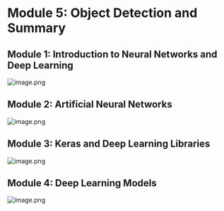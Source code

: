 

# Module 5: Object Detection and Summary
## Module 1: Introduction to Neural Networks and Deep Learning
![image.png](https://prod-files-secure.s3.us-west-2.amazonaws.com/03e82b26-cccb-4906-bb56-adabcbdc0655/a8d40bcb-c482-4026-8872-311e16b2dc63/image.png?X-Amz-Algorithm=AWS4-HMAC-SHA256&X-Amz-Content-Sha256=UNSIGNED-PAYLOAD&X-Amz-Credential=ASIAZI2LB466T6GRMYJS%2F20250207%2Fus-west-2%2Fs3%2Faws4_request&X-Amz-Date=20250207T081858Z&X-Amz-Expires=3600&X-Amz-Security-Token=IQoJb3JpZ2luX2VjEFgaCXVzLXdlc3QtMiJHMEUCIH%2FqIAf4SD94boVILoRl4OR0cxC5BrcBHEzRqD8%2FMkkRAiEAhRze%2Bs%2FmlsReETbF%2FLNrIWLkDlhNFn9Y%2F2FMA4FjxlAq%2FwMIcRAAGgw2Mzc0MjMxODM4MDUiDKxs3QShrsUO%2B8k5mCrcA0gR39s6Qah7ywmu6L5DC5FHPTZfVw%2B9rR1vYtV7MoNXqAaGYSfXAizJhdMKUD0s217EcMJ3fowq3Mulsk9Bp4q0ZlOq3rod%2FzldkrDjQmungW4E4C1r2gFez00Mp7QrwaaSkVtpN1qFxGMcn8HupyL4y9Y2aZdxwXaO7fie%2BqoU4Oh%2FnsaYXK0SiPxkOzfpRyv%2Fh7sAYNpSJHKJ1LGEu92kBCB8v%2BWrMar%2BJXnhAR0pPbx7scQqyu5rZ0uGWhLC%2FKwX9FJdoPXx2KeZErp4ktJ0xb8bMfW0tF8cFhvguR8aIaGyvS17LRlYf699zXZNs6H8TVQ8wNIZRn22LyIHkZdEF11evNn5Wa16pIbwO%2Bv1LyHRnZgpjuMmsOCnOs0Qh1QN5r6O%2FRVoJhXnyzHKy%2FmHhYhECFJQ7NBkc%2FJ730MJehXNq7ySck1cwbiu%2FaOZ9z97JuOi9L1bKeSiej81YqlnXXlOAjOV24i2VGZQs5yyr8SU%2FabjdHsQzclXw8wVkd7mwN0wPlO4qlAytBXmTrvX%2B6P5wL4jYZaHVIO9q9S2Rjye61stixnCeviY%2F11JAU25SG3Xo6XvsSEhXnUP9JOUs0H8K3SsN2zV4eUooO%2BClI7sEvscqM2CJDVgMIP6lr0GOqUBC3KqAkECNyCvqxSzdcrW8AQXItMOyeyMmF94f4pLx1ROyAe1acmIuBf8KvapcySmWgW1Ei%2BSWhU%2BSe%2FCW%2BjrJq1lzezRAn2gvTau4NJ6jDqMLJc%2FVCcWWMY7T7aL6RiK0hNBgNJvazpj4nJEVe6Y0xKcV7DMf%2F6RBuUZjIaERT4JFfeo4vnVKYok4WJzc3bKZ0%2FsRlfJ%2FwN8ULEt4wmnl79Wm27b&X-Amz-Signature=256e2c71643a282f06bb5895dccdb2e50bb7ee782b33c540e0c683e989fbbc8f&X-Amz-SignedHeaders=host&x-id=GetObject)
## Module 2: Artificial Neural Networks
![image.png](https://prod-files-secure.s3.us-west-2.amazonaws.com/03e82b26-cccb-4906-bb56-adabcbdc0655/5157ca89-62da-41d9-a98f-6432b71047a9/image.png?X-Amz-Algorithm=AWS4-HMAC-SHA256&X-Amz-Content-Sha256=UNSIGNED-PAYLOAD&X-Amz-Credential=ASIAZI2LB466T6GRMYJS%2F20250207%2Fus-west-2%2Fs3%2Faws4_request&X-Amz-Date=20250207T081858Z&X-Amz-Expires=3600&X-Amz-Security-Token=IQoJb3JpZ2luX2VjEFgaCXVzLXdlc3QtMiJHMEUCIH%2FqIAf4SD94boVILoRl4OR0cxC5BrcBHEzRqD8%2FMkkRAiEAhRze%2Bs%2FmlsReETbF%2FLNrIWLkDlhNFn9Y%2F2FMA4FjxlAq%2FwMIcRAAGgw2Mzc0MjMxODM4MDUiDKxs3QShrsUO%2B8k5mCrcA0gR39s6Qah7ywmu6L5DC5FHPTZfVw%2B9rR1vYtV7MoNXqAaGYSfXAizJhdMKUD0s217EcMJ3fowq3Mulsk9Bp4q0ZlOq3rod%2FzldkrDjQmungW4E4C1r2gFez00Mp7QrwaaSkVtpN1qFxGMcn8HupyL4y9Y2aZdxwXaO7fie%2BqoU4Oh%2FnsaYXK0SiPxkOzfpRyv%2Fh7sAYNpSJHKJ1LGEu92kBCB8v%2BWrMar%2BJXnhAR0pPbx7scQqyu5rZ0uGWhLC%2FKwX9FJdoPXx2KeZErp4ktJ0xb8bMfW0tF8cFhvguR8aIaGyvS17LRlYf699zXZNs6H8TVQ8wNIZRn22LyIHkZdEF11evNn5Wa16pIbwO%2Bv1LyHRnZgpjuMmsOCnOs0Qh1QN5r6O%2FRVoJhXnyzHKy%2FmHhYhECFJQ7NBkc%2FJ730MJehXNq7ySck1cwbiu%2FaOZ9z97JuOi9L1bKeSiej81YqlnXXlOAjOV24i2VGZQs5yyr8SU%2FabjdHsQzclXw8wVkd7mwN0wPlO4qlAytBXmTrvX%2B6P5wL4jYZaHVIO9q9S2Rjye61stixnCeviY%2F11JAU25SG3Xo6XvsSEhXnUP9JOUs0H8K3SsN2zV4eUooO%2BClI7sEvscqM2CJDVgMIP6lr0GOqUBC3KqAkECNyCvqxSzdcrW8AQXItMOyeyMmF94f4pLx1ROyAe1acmIuBf8KvapcySmWgW1Ei%2BSWhU%2BSe%2FCW%2BjrJq1lzezRAn2gvTau4NJ6jDqMLJc%2FVCcWWMY7T7aL6RiK0hNBgNJvazpj4nJEVe6Y0xKcV7DMf%2F6RBuUZjIaERT4JFfeo4vnVKYok4WJzc3bKZ0%2FsRlfJ%2FwN8ULEt4wmnl79Wm27b&X-Amz-Signature=fbbd7f30905af730d1d4451fbbdd80c26b2998e17429acca07f7785202683637&X-Amz-SignedHeaders=host&x-id=GetObject)
## Module 3: Keras and Deep Learning Libraries
![image.png](https://prod-files-secure.s3.us-west-2.amazonaws.com/03e82b26-cccb-4906-bb56-adabcbdc0655/5089ce50-05f1-470d-ad42-42503bf1df5f/image.png?X-Amz-Algorithm=AWS4-HMAC-SHA256&X-Amz-Content-Sha256=UNSIGNED-PAYLOAD&X-Amz-Credential=ASIAZI2LB466T6GRMYJS%2F20250207%2Fus-west-2%2Fs3%2Faws4_request&X-Amz-Date=20250207T081858Z&X-Amz-Expires=3600&X-Amz-Security-Token=IQoJb3JpZ2luX2VjEFgaCXVzLXdlc3QtMiJHMEUCIH%2FqIAf4SD94boVILoRl4OR0cxC5BrcBHEzRqD8%2FMkkRAiEAhRze%2Bs%2FmlsReETbF%2FLNrIWLkDlhNFn9Y%2F2FMA4FjxlAq%2FwMIcRAAGgw2Mzc0MjMxODM4MDUiDKxs3QShrsUO%2B8k5mCrcA0gR39s6Qah7ywmu6L5DC5FHPTZfVw%2B9rR1vYtV7MoNXqAaGYSfXAizJhdMKUD0s217EcMJ3fowq3Mulsk9Bp4q0ZlOq3rod%2FzldkrDjQmungW4E4C1r2gFez00Mp7QrwaaSkVtpN1qFxGMcn8HupyL4y9Y2aZdxwXaO7fie%2BqoU4Oh%2FnsaYXK0SiPxkOzfpRyv%2Fh7sAYNpSJHKJ1LGEu92kBCB8v%2BWrMar%2BJXnhAR0pPbx7scQqyu5rZ0uGWhLC%2FKwX9FJdoPXx2KeZErp4ktJ0xb8bMfW0tF8cFhvguR8aIaGyvS17LRlYf699zXZNs6H8TVQ8wNIZRn22LyIHkZdEF11evNn5Wa16pIbwO%2Bv1LyHRnZgpjuMmsOCnOs0Qh1QN5r6O%2FRVoJhXnyzHKy%2FmHhYhECFJQ7NBkc%2FJ730MJehXNq7ySck1cwbiu%2FaOZ9z97JuOi9L1bKeSiej81YqlnXXlOAjOV24i2VGZQs5yyr8SU%2FabjdHsQzclXw8wVkd7mwN0wPlO4qlAytBXmTrvX%2B6P5wL4jYZaHVIO9q9S2Rjye61stixnCeviY%2F11JAU25SG3Xo6XvsSEhXnUP9JOUs0H8K3SsN2zV4eUooO%2BClI7sEvscqM2CJDVgMIP6lr0GOqUBC3KqAkECNyCvqxSzdcrW8AQXItMOyeyMmF94f4pLx1ROyAe1acmIuBf8KvapcySmWgW1Ei%2BSWhU%2BSe%2FCW%2BjrJq1lzezRAn2gvTau4NJ6jDqMLJc%2FVCcWWMY7T7aL6RiK0hNBgNJvazpj4nJEVe6Y0xKcV7DMf%2F6RBuUZjIaERT4JFfeo4vnVKYok4WJzc3bKZ0%2FsRlfJ%2FwN8ULEt4wmnl79Wm27b&X-Amz-Signature=64350bf61a1d9f94eb9e934236949a9aa1375b02d4b188729c36eca8a57da98b&X-Amz-SignedHeaders=host&x-id=GetObject)
## Module 4: Deep Learning Models
![image.png](https://prod-files-secure.s3.us-west-2.amazonaws.com/03e82b26-cccb-4906-bb56-adabcbdc0655/4e22fcb0-cfbc-4d28-b961-b9b8fde071f0/image.png?X-Amz-Algorithm=AWS4-HMAC-SHA256&X-Amz-Content-Sha256=UNSIGNED-PAYLOAD&X-Amz-Credential=ASIAZI2LB466T6GRMYJS%2F20250207%2Fus-west-2%2Fs3%2Faws4_request&X-Amz-Date=20250207T081858Z&X-Amz-Expires=3600&X-Amz-Security-Token=IQoJb3JpZ2luX2VjEFgaCXVzLXdlc3QtMiJHMEUCIH%2FqIAf4SD94boVILoRl4OR0cxC5BrcBHEzRqD8%2FMkkRAiEAhRze%2Bs%2FmlsReETbF%2FLNrIWLkDlhNFn9Y%2F2FMA4FjxlAq%2FwMIcRAAGgw2Mzc0MjMxODM4MDUiDKxs3QShrsUO%2B8k5mCrcA0gR39s6Qah7ywmu6L5DC5FHPTZfVw%2B9rR1vYtV7MoNXqAaGYSfXAizJhdMKUD0s217EcMJ3fowq3Mulsk9Bp4q0ZlOq3rod%2FzldkrDjQmungW4E4C1r2gFez00Mp7QrwaaSkVtpN1qFxGMcn8HupyL4y9Y2aZdxwXaO7fie%2BqoU4Oh%2FnsaYXK0SiPxkOzfpRyv%2Fh7sAYNpSJHKJ1LGEu92kBCB8v%2BWrMar%2BJXnhAR0pPbx7scQqyu5rZ0uGWhLC%2FKwX9FJdoPXx2KeZErp4ktJ0xb8bMfW0tF8cFhvguR8aIaGyvS17LRlYf699zXZNs6H8TVQ8wNIZRn22LyIHkZdEF11evNn5Wa16pIbwO%2Bv1LyHRnZgpjuMmsOCnOs0Qh1QN5r6O%2FRVoJhXnyzHKy%2FmHhYhECFJQ7NBkc%2FJ730MJehXNq7ySck1cwbiu%2FaOZ9z97JuOi9L1bKeSiej81YqlnXXlOAjOV24i2VGZQs5yyr8SU%2FabjdHsQzclXw8wVkd7mwN0wPlO4qlAytBXmTrvX%2B6P5wL4jYZaHVIO9q9S2Rjye61stixnCeviY%2F11JAU25SG3Xo6XvsSEhXnUP9JOUs0H8K3SsN2zV4eUooO%2BClI7sEvscqM2CJDVgMIP6lr0GOqUBC3KqAkECNyCvqxSzdcrW8AQXItMOyeyMmF94f4pLx1ROyAe1acmIuBf8KvapcySmWgW1Ei%2BSWhU%2BSe%2FCW%2BjrJq1lzezRAn2gvTau4NJ6jDqMLJc%2FVCcWWMY7T7aL6RiK0hNBgNJvazpj4nJEVe6Y0xKcV7DMf%2F6RBuUZjIaERT4JFfeo4vnVKYok4WJzc3bKZ0%2FsRlfJ%2FwN8ULEt4wmnl79Wm27b&X-Amz-Signature=478a5862892e7083e56667fffd08adf7f4aad924e420455070ed3a9c78b16dca&X-Amz-SignedHeaders=host&x-id=GetObject)